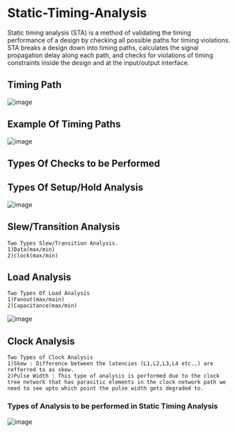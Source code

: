 # Static-Timing-Analysis
Static timing analysis (STA) is a method of validating the timing performance of a design by checking all possible paths for timing violations. STA breaks a design down into timing paths, calculates the signal propagation delay along each path, and checks for violations of timing constraints inside the design and at the input/output interface.

## Timing Path

![image](https://user-images.githubusercontent.com/110079770/190552665-bf99cee6-aba9-40b2-a0a8-101de7b8d329.png)

## Example Of Timing Paths

![image](https://user-images.githubusercontent.com/110079770/190560524-e101803d-cb67-4fc0-9532-a50b12e61c36.png)

## Types Of Checks to be Performed 

## Types Of Setup/Hold Analysis 

![image](https://user-images.githubusercontent.com/110079770/190888247-335fa2a4-0370-498c-a171-d0b9fdbfb558.png)

## Slew/Transition Analysis
 
``` 
Two Types Slew/Transition Analysis.
1)Data(max/min)
2)clock(max/min)

```

## Load Analysis

```
Two Types Of Load Analysis
1)Fanout(max/main)
2)Capacitance(max/min)
```

![image](https://user-images.githubusercontent.com/110079770/190888536-3eb65ad6-2489-4fc1-8686-4ec74db1e40d.png)


## Clock Analysis
```
Two Types of Clock Analysis
1)Skew : Difference between the latencies (L1,L2,L3,L4 etc.,) are refferred to as skew.
2)Pulse Width : This type of analysis is performed due to the clock tree network that has parasitic elements in the clock network path we need to see upto which point the pulse width gets degraded to.

```

### Types of Analysis to be performed in Static Timing Analysis

![image](https://user-images.githubusercontent.com/110079770/190888864-7ccf1b68-cd84-4078-8af2-c052c35e5c7e.png)


